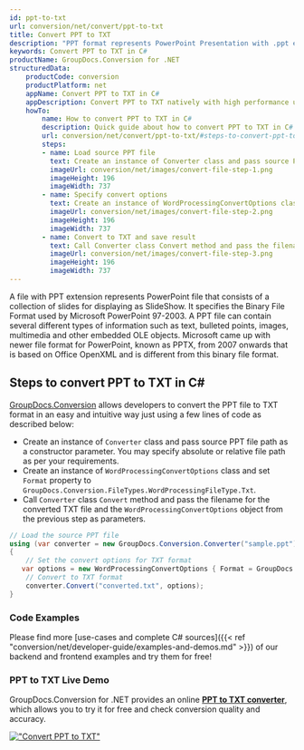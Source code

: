 ```yaml
---
id: ppt-to-txt
url: conversion/net/convert/ppt-to-txt
title: Convert PPT to TXT
description: "PPT format represents PowerPoint Presentation with .ppt extension. Learn how to convert PPT to TXT file programmatically in C# language using GroupDocs.Conversion for .NET library."
keywords: Convert PPT to TXT in C#
productName: GroupDocs.Conversion for .NET
structuredData:
    productCode: conversion
    productPlatform: net
    appName: Convert PPT to TXT in C#
    appDescription: Convert PPT to TXT natively with high performance using C# language and server side GroupDocs.Conversion for .NET APIs, without the use of any software like Microsoft or Open Office.
    howTo:
        name: How to convert PPT to TXT in C# 
        description: Quick guide about how to convert PPT to TXT in C# with high performance and accuracy.
        url: conversion/net/convert/ppt-to-txt/#steps-to-convert-ppt-to-txt-in-c
        steps:
        - name: Load source PPT file 
          text: Create an instance of Converter class and pass source PPT file path as a constructor parameter. You may specify absolute or relative file path as per your requirements. 
          imageUrl: conversion/net/images/convert-file-step-1.png
          imageHeight: 196
          imageWidth: 737
        - name: Specify convert options 
          text: Create an instance of WordProcessingConvertOptions class.
          imageUrl: conversion/net/images/convert-file-step-2.png
          imageHeight: 196
          imageWidth: 737
        - name: Convert to TXT and save result 
          text: Call Converter class Convert method and pass the filename for the converted HTML file and the WordProcessingConvertOptions object from the previous step as parameters.
          imageUrl: conversion/net/images/convert-file-step-3.png
          imageHeight: 196
          imageWidth: 737
---
```


A file with PPT extension represents PowerPoint file that consists of a collection of slides for displaying as SlideShow. It specifies the Binary File Format used by Microsoft PowerPoint 97-2003. A PPT file can contain several different types of information such as text, bulleted points, images, multimedia and other embedded OLE objects. Microsoft came up with newer file format for PowerPoint, known as PPTX, from 2007 onwards that is based on Office OpenXML and is different from this binary file format.

## Steps to convert PPT to TXT in C#

[GroupDocs.Conversion](https://products.groupdocs.com/conversion/net) allows developers to convert the PPT file to TXT format in an easy and intuitive way just using a few lines of code as described below:

* Create an instance of `Converter` class and pass source PPT file path as a constructor parameter. You may specify absolute or relative file path as per your requirements. 
* Create an instance of `WordProcessingConvertOptions` class and set `Format` property to `GroupDocs.Conversion.FileTypes.WordProcessingFileType.Txt`.
* Call `Converter` class `Convert` method and pass the filename for the converted TXT file and the `WordProcessingConvertOptions` object from the previous step as parameters.

```csharp
// Load the source PPT file
using (var converter = new GroupDocs.Conversion.Converter("sample.ppt"))
{
    // Set the convert options for TXT format
   var options = new WordProcessingConvertOptions { Format = GroupDocs.Conversion.FileTypes.WordProcessingFileType.Txt };
    // Convert to TXT format
    converter.Convert("converted.txt", options);
}
```

### Code Examples

Please find more [use-cases and complete C# sources]({{< ref "conversion/net/developer-guide/examples-and-demos.md" >}}) of our backend and frontend examples and try them for free!

### PPT to TXT Live Demo

GroupDocs.Conversion for .NET provides an online [**PPT to TXT converter**](https://products.groupdocs.app/conversion/ppt-to-txt), which allows you to try it for free and check conversion quality and accuracy.

[!["Convert PPT to TXT"](conversion/net/images/convert-to-txt/convert-ppt-to-txt.png)](https://products.groupdocs.app/conversion/ppt-to-txt)